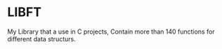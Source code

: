 # LIBFT

My Library that a use in C projects, Contain more than 140 functions for different data structurs.
